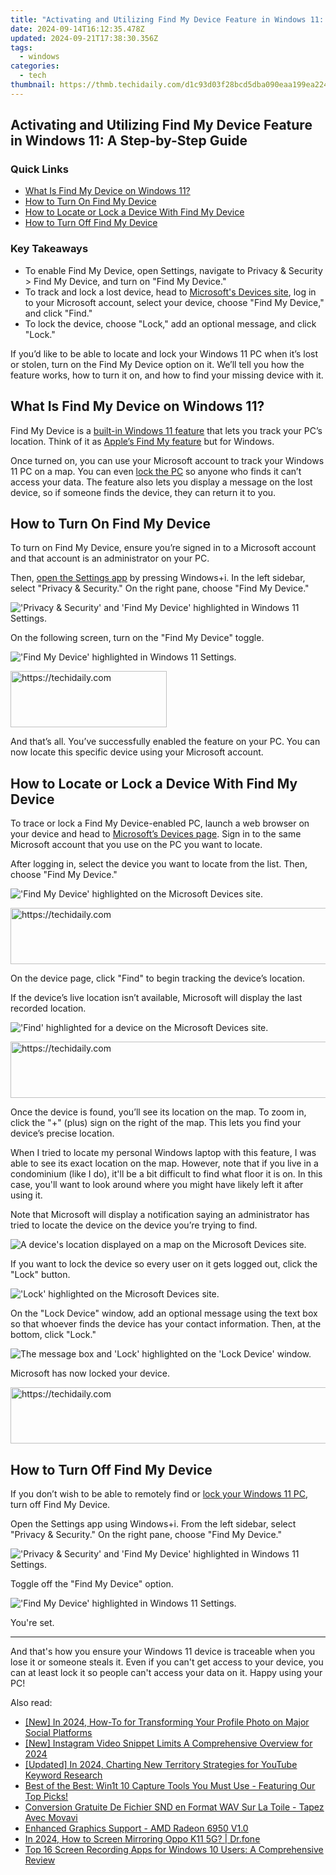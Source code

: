 ```yaml
---
title: "Activating and Utilizing Find My Device Feature in Windows 11: A Step-by-Step Guide"
date: 2024-09-14T16:12:35.478Z
updated: 2024-09-21T17:38:30.356Z
tags:
  - windows
categories:
  - tech
thumbnail: https://thmb.techidaily.com/d1c93d03f28bcd5dba090eaa199ea22428e61a4a76d990245599509aeb0bc8f2.jpg
---
```


## Activating and Utilizing Find My Device Feature in Windows 11: A Step-by-Step Guide

### Quick Links

* [What Is Find My Device on Windows 11?](https://vimeo-videos.techidaily.com/updated-in-2024-streamlining-the-process-vimeo-to-mp3-conversion/)
* [How to Turn On Find My Device](https://android-location-track.techidaily.com/how-to-track-a-lost-honor-magic-vs-2-for-free-drfone-by-drfone-virtual-android/)
* [How to Locate or Lock a Device With Find My Device](https://video-capture.techidaily.com/in-2024-essential-tips-for-game-recording-on-windows-10/)
* [How to Turn Off Find My Device](https://screen-video-capture.techidaily.com/updated-in-2024-streamlining-and-organizing-your-itunes-video-files/)

### Key Takeaways

* To enable Find My Device, open Settings, navigate to Privacy & Security > Find My Device, and turn on "Find My Device."
* To track and lock a lost device, head to [Microsoft's Devices site](https://account.microsoft.com/devices), log in to your Microsoft account, select your device, choose "Find My Device," and click "Find."
* To lock the device, choose "Lock," add an optional message, and click "Lock."

 If you’d like to be able to locate and lock your Windows 11 PC when it’s lost or stolen, turn on the Find My Device option on it. We’ll tell you how the feature works, how to turn it on, and how to find your missing device with it.

##  What Is Find My Device on Windows 11?

 Find My Device is a [built-in Windows 11 feature](https://extra-lessons.techidaily.com/action-ammo-face-off-prodigy-cameras-compared-black-vs-session-for-2024/) that lets you track your PC’s location. Think of it as [Apple’s Find My feature](https://youtube-lab.techidaily.com/24-the-creators-guide-to-the-top-9-affordable-video-editing-apps/) but for Windows.

 Once turned on, you can use your Microsoft account to track your Windows 11 PC on a map. You can even [lock the PC](https://facebook.techidaily.com/renewable-revolution-complete-energy-for-fb/) so anyone who finds it can’t access your data. The feature also lets you display a message on the lost device, so if someone finds the device, they can return it to you.

##  How to Turn On Find My Device

 To turn on Find My Device, ensure you’re signed in to a Microsoft account and that account is an administrator on your PC.

 Then, [open the Settings app](https://extra-lessons.techidaily.com/affordable-laptop-friendly-software-for-dvd-viewing/) by pressing Windows+i. In the left sidebar, select "Privacy & Security." On the right pane, choose "Find My Device."

!['Privacy & Security' and 'Find My Device' highlighted in Windows 11 Settings.](https://static1.howtogeekimages.com/wordpress/wp-content/uploads/2024/02/1-find-my-device-settings.jpg) 

 On the following screen, turn on the "Find My Device" toggle.

!['Find My Device' highlighted in Windows 11 Settings.](https://static1.howtogeekimages.com/wordpress/wp-content/uploads/2024/02/2-enable-find-my-device.jpg) 

<!-- affiliate ads begin -->
<a href="https://25home.pxf.io/c/5597632/2148633/16836" target="_top" id="2148633">
  <img src="//a.impactradius-go.com/display-ad/16836-2148633" border="0" alt="https://techidaily.com" width="250" height="90"/>
</a>
<img height="0" width="0" src="https://25home.pxf.io/i/5597632/2148633/16836" style="position:absolute;visibility:hidden;" border="0" />
<!-- affiliate ads end -->

 And that’s all. You’ve successfully enabled the feature on your PC. You can now locate this specific device using your Microsoft account.

##  How to Locate or Lock a Device With Find My Device

 To trace or lock a Find My Device-enabled PC, launch a web browser on your device and head to [Microsoft’s Devices page](https://account.microsoft.com/devices). Sign in to the same Microsoft account that you use on the PC you want to locate.

 After logging in, select the device you want to locate from the list. Then, choose "Find My Device."

!['Find My Device' highlighted on the Microsoft Devices site.](https://static1.howtogeekimages.com/wordpress/wp-content/uploads/2024/02/3-locate-device-find-my-device.jpg) 

<!-- affiliate ads begin -->
<a href="https://aligracehair.sjv.io/c/5597632/2006933/19272" target="_top" id="2006933">
  <img src="//a.impactradius-go.com/display-ad/19272-2006933" border="0" alt="https://techidaily.com" width="728" height="90"/>
</a>
<img height="0" width="0" src="https://aligracehair.sjv.io/i/5597632/2006933/19272" style="position:absolute;visibility:hidden;" border="0" />
<!-- affiliate ads end -->

 On the device page, click "Find" to begin tracking the device’s location.

 If the device’s live location isn’t available, Microsoft will display the last recorded location.

!['Find' highlighted for a device on the Microsoft Devices site.](https://static1.howtogeekimages.com/wordpress/wp-content/uploads/2024/02/4-start-finding-device.jpg) 

<!-- affiliate ads begin -->
<a href="https://appsumo.8odi.net/c/5597632/2130871/7443" target="_top" id="2130871">
  <img src="//a.impactradius-go.com/display-ad/7443-2130871" border="0" alt="https://techidaily.com" width="728" height="90"/>
</a>
<img height="0" width="0" src="https://appsumo.8odi.net/i/5597632/2130871/7443" style="position:absolute;visibility:hidden;" border="0" />
<!-- affiliate ads end -->

 Once the device is found, you’ll see its location on the map. To zoom in, click the "+" (plus) sign on the right of the map. This lets you find your device’s precise location.

 When I tried to locate my personal Windows laptop with this feature, I was able to see its exact location on the map. However, note that if you live in a condominium (like I do), it'll be a bit difficult to find what floor it is on. In this case, you'll want to look around where you might have likely left it after using it.

 Note that Microsoft will display a notification saying an administrator has tried to locate the device on the device you’re trying to find.

![A device's location displayed on a map on the Microsoft Devices site.](https://static1.howtogeekimages.com/wordpress/wp-content/uploads/2024/02/5-view-device-location.jpg) 

 If you want to lock the device so every user on it gets logged out, click the "Lock" button.

!['Lock' highlighted on the Microsoft Devices site.](https://static1.howtogeekimages.com/wordpress/wp-content/uploads/2024/02/6-lock-device.jpg) 

 On the "Lock Device" window, add an optional message using the text box so that whoever finds the device has your contact information. Then, at the bottom, click "Lock."

![The message box and 'Lock' highlighted on the 'Lock Device' window.](https://static1.howtogeekimages.com/wordpress/wp-content/uploads/2024/02/7-add-message-lock-device.jpg) 

 Microsoft has now locked your device.

<!-- affiliate ads begin -->
<a href="https://smilemakers.pxf.io/c/5597632/2123901/26106" target="_top" id="2123901">
  <img src="//a.impactradius-go.com/display-ad/26106-2123901" border="0" alt="https://techidaily.com" width="728" height="90"/>
</a>
<img height="0" width="0" src="https://smilemakers.pxf.io/i/5597632/2123901/26106" style="position:absolute;visibility:hidden;" border="0" />
<!-- affiliate ads end -->

##  How to Turn Off Find My Device

 If you don’t wish to be able to remotely find or [lock your Windows 11 PC](https://screen-activity-recording.techidaily.com/clear-vision-on-recordcast-usability/), turn off Find My Device.

 Open the Settings app using Windows+i. From the left sidebar, select "Privacy & Security." On the right pane, choose "Find My Device."

!['Privacy & Security' and 'Find My Device' highlighted in Windows 11 Settings.](https://static1.howtogeekimages.com/wordpress/wp-content/uploads/2024/02/1-find-my-device-settings.jpg) 

 Toggle off the "Find My Device" option.

!['Find My Device' highlighted in Windows 11 Settings.](https://static1.howtogeekimages.com/wordpress/wp-content/uploads/2024/02/8-disable-find-my-device.jpg) 

 You're set.

---

 And that's how you ensure your Windows 11 device is traceable when you lose it or someone steals it. Even if you can't get access to your device, you can at least lock it so people can't access your data on it. Happy using your PC!

<ins class="adsbygoogle"
     style="display:block"
     data-ad-format="autorelaxed"
     data-ad-client="ca-pub-7571918770474297"
     data-ad-slot="1223367746"></ins>

<ins class="adsbygoogle"
     style="display:block"
     data-ad-client="ca-pub-7571918770474297"
     data-ad-slot="8358498916"
     data-ad-format="auto"
     data-full-width-responsive="true"></ins>

<span class="atpl-alsoreadstyle">Also read:</span>
<div><ul>
<li><a href="https://facebook-video-content.techidaily.com/new-in-2024-how-to-for-transforming-your-profile-photo-on-major-social-platforms/"><u>[New] In 2024, How-To for Transforming Your Profile Photo on Major Social Platforms</u></a></li>
<li><a href="https://instagram-clips.techidaily.com/new-instagram-video-snippet-limits-a-comprehensive-overview-for-2024/"><u>[New] Instagram Video Snippet Limits A Comprehensive Overview for 2024</u></a></li>
<li><a href="https://youtube-tips.techidaily.com/ed-in-2024-charting-new-territory-strategies-for-youtube-keyword-research/"><u>[Updated] In 2024, Charting New Territory Strategies for YouTube Keyword Research</u></a></li>
<li><a href="https://win-forum.techidaily.com/best-of-the-best-win1t-10-capture-tools-you-must-use-featuring-our-top-picks/"><u>Best of the Best: Win1t 10 Capture Tools You Must Use - Featuring Our Top Picks!</u></a></li>
<li><a href="https://win-forum.techidaily.com/conversion-gratuite-de-fichier-snd-en-format-wav-sur-la-toile-tapez-avec-movavi/"><u>Conversion Gratuite De Fichier SND en Format WAV Sur La Toile - Tapez Avec Movavi</u></a></li>
<li><a href="https://network-issues.techidaily.com/enhanced-graphics-support-amd-radeon-6950-v10/"><u>Enhanced Graphics Support - AMD Radeon 6950 V1.0</u></a></li>
<li><a href="https://screen-mirror.techidaily.com/in-2024-how-to-screen-mirroring-oppo-k11-5g-drfone-by-drfone-android/"><u>In 2024, How to Screen Mirroring Oppo K11 5G? | Dr.fone</u></a></li>
<li><a href="https://win-forum.techidaily.com/top-16-screen-recording-apps-for-windows-10-users-a-comprehensive-review/"><u>Top 16 Screen Recording Apps for Windows 10 Users: A Comprehensive Review</u></a></li>
</ul></div>


